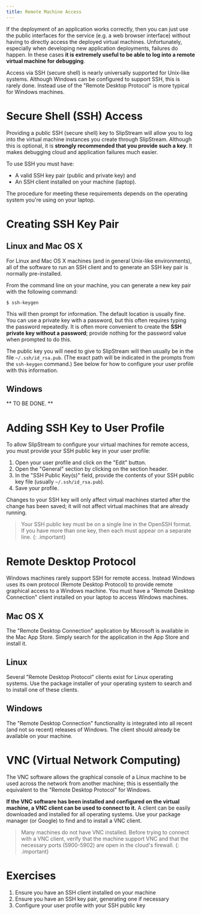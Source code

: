 ```yaml
---
title: Remote Machine Access
---
```


If the deployment of an application works correctly, then you can just
use the public interfaces for the service (e.g. a web browser
interface) without having to directly access the deployed virtual
machines.  Unfortunately, especially when developing new application
deployments, failures do happen.  In these cases **it is extremely
useful to be able to log into a remote virtual machine for
debugging**.

Access via SSH (secure shell) is nearly universally supported for
Unix-like systems.  Although Windows can be configured to support SSH,
this is rarely done.  Instead use of the "Remote Desktop Protocol" is
more typical for Windows machines.

# Secure Shell (SSH) Access

Providing a public SSH (secure shell) key to SlipStream will allow you
to log into the virtual machine instances you create through
SlipStream.  Although this is optional, it is **strongly recommended
that you provide such a key**.  It makes debugging cloud and
application failures much easier.

To use SSH you must have:

  - A valid SSH key pair (public and private key) and
  - An SSH client installed on your machine (laptop).

The procedure for meeting these requirements depends on the operating
system you're using on your laptop.

# Creating SSH Key Pair

## Linux and Mac OS X

For Linux and Mac OS X machines (and in general Unix-like
environments), all of the software to run an SSH client and to
generate an SSH key pair is normally pre-installed.

From the command line on your machine, you can generate a new key pair
with the following command:

    $ ssh-keygen

This will then prompt for information.  The default location is
usually fine.  You can use a private key with a password, but this
often requires typing the password repeatedly.  It is often more
convenient to create the **SSH private key without a password**;
provide nothing for the password value when prompted to do this.

The public key you will need to give to SlipStream will then usually
be in the file `~/.ssh/id_rsa.pub`.  (The exact path will be indicated
in the prompts from the `ssh-keygen` command.)  See below for how to
configure your user profile with this information.

## Windows

** TO BE DONE. **

# Adding SSH Key to User Profile

To allow SlipStream to configure your virtual machines for remote
access, you must provide your SSH public key in your user profile:

  1. Open your user profile and click on the "Edit" button.
  2. Open the "General" section by clicking on the section header. 
  3. In the "SSH Public Key(s)" field, provide the contents of your
     SSH public key file (usually `~/.ssh/id_rsa.pub`).
  4. Save your profile. 

Changes to your SSH key will only affect virtual machines started
after the change has been saved; it will not affect virtual machines
that are already running. 

> Your SSH public key must be on a single line in the OpenSSH format.
> If you have more than one key, then each must appear on a separate
> line.
{: .important}

# Remote Desktop Protocol

Windows machines rarely support SSH for remote access.  Instead
Windows uses its own protocol (Remote Desktop Protocol) to provide
remote graphical access to a Windows machine.  You must have a "Remote
Desktop Connection" client installed on your laptop to access Windows
machines. 

## Mac OS X

The "Remote Desktop Connection" application by Microsoft is available
in the Mac App Store.  Simply search for the application in the App
Store and install it.

## Linux

Several "Remote Desktop Protocol" clients exist for Linux operating
systems.  Use the package installer of your operating system to search
and to install one of these clients.

## Windows

The "Remote Desktop Connection" functionality is integrated into all
recent (and not so recent) releases of Windows.  The client should
already be available on your machine. 

# VNC (Virtual Network Computing)

The VNC software allows the graphical console of a Linux machine to be
used across the network from another machine; this is essentially the
equivalent to the "Remote Desktop Protocol" for Windows.

**If the VNC software has been installed and configured on the virtual
machine, a VNC client can be used to connect to it.** A client can be
easily downloaded and installed for all operating systems.  Use your
package manager (or Google) to find and to install a VNC client.

> Many machines do not have VNC installed.  Before trying to connect
> with a VNC client, verify that the machine support VNC and that the
> necessary ports (5900-5902) are open in the cloud's firewall.
{: .important}

# Exercises

  1. Ensure you have an SSH client installed on your machine
  2. Ensure you have an SSH key pair, generating one if necessary
  3. Configure your user profile with your SSH public key
